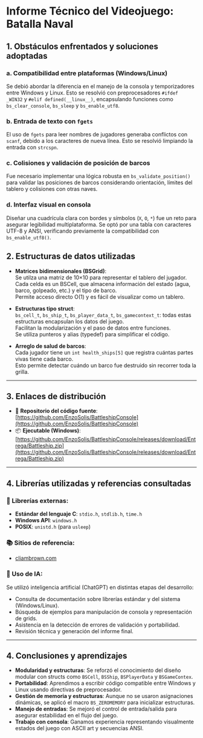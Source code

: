 # Informe Técnico del Videojuego: Batalla Naval

## 1. Obstáculos enfrentados y soluciones adoptadas

### a. Compatibilidad entre plataformas (Windows/Linux)
Se debió abordar la diferencia en el manejo de la consola y temporizadores entre Windows y Linux. Esto se resolvió con preprocesadores `#ifdef _WIN32` y `#elif defined(__linux__)`, encapsulando funciones como `bs_clear_console`, `bs_sleep` y `bs_enable_utf8`.

### b. Entrada de texto con `fgets`
El uso de `fgets` para leer nombres de jugadores generaba conflictos con `scanf`, debido a los caracteres de nueva línea. Esto se resolvió limpiando la entrada con `strcspn`.

### c. Colisiones y validación de posición de barcos
Fue necesario implementar una lógica robusta en `bs_validate_position()` para validar las posiciones de barcos considerando orientación, límites del tablero y colisiones con otras naves.

### d. Interfaz visual en consola
Diseñar una cuadrícula clara con bordes y símbolos (`X`, `O`, `*`) fue un reto para asegurar legibilidad multiplataforma. Se optó por una tabla con caracteres UTF-8 y ANSI, verificando previamente la compatibilidad con `bs_enable_utf8()`.

## 2. Estructuras de datos utilizadas
* **Matrices bidimensionales (BSGrid)**:  
  Se utilza una matriz de 10×10 para representar el tablero del jugador.  
  Cada celda es un BSCell, que almacena información del estado (agua, barco, golpeado, etc.) y el tipo de barco.  
  Permite acceso directo O(1) y es fácil de visualizar como un tablero.  

* **Estructuras tipo struct**:  
  `bs_cell_t`, `bs_ship_t`, `bs_player_data_t`, `bs_gamecontext_t`: todas estas estructuras encapsulan los datos del juego.  
  Facilitan la modularización y el paso de datos entre funciones.  
  Se utiliza punteros y alias (typedef) para simplificar el código. 

* **Arreglo de salud de barcos**:  
  Cada jugador tiene un `int health_ships[5]` que registra cuántas partes vivas tiene cada barco.  
  Esto permite detectar cuándo un barco fue destruido sin recorrer toda la grilla.

---

## 3. Enlaces de distribución

- 🔗 **Repositorio del código fuente**: [https://github.com/EnzoSolis/BattleshipConsole](https://github.com/EnzoSolis/BattleshipConsole)
- 📦 **Ejecutable (Windows)**: [https://github.com/EnzoSolis/BattleshipConsole/releases/download/Entrega/Battleship.zip](https://github.com/EnzoSolis/BattleshipConsole/releases/download/Entrega/Battleship.zip)

---

## 4. Librerías utilizadas y referencias consultadas

### 🧩 Librerías externas:
- **Estándar del lenguaje C**: `stdio.h`, `stdlib.h`, `time.h`
- **Windows API**: `windows.h`
- **POSIX**: `unistd.h` (para `usleep`)

### 📚 Sitios de referencia:
- [cliambrown.com](https://cliambrown.com/battleship/play.php)

### 🤖 Uso de IA:
Se utilizó inteligencia artificial (ChatGPT) en distintas etapas del desarrollo:
* Consulta de documentación sobre librerías estándar y del sistema (Windows/Linux).
* Búsqueda de ejemplos para manipulación de consola y representación de grids.
* Asistencia en la detección de errores de validación y portabilidad.
* Revisión técnica y generación del informe final.

---

## 4. Conclusiones y aprendizajes
- **Modularidad y estructuras**: Se reforzó el conocimiento del diseño modular con structs como `BSCell`, `BSShip`, `BSPlayerData` y `BSGameContex`.
- **Portabilidad**: Aprendimos a escribir código compatible entre Windows y Linux usando directivas de preprocesador.
- **Gestión de memoria y estructuras**: Aunque no se usaron asignaciones dinámicas, se aplicó el macro `BS_ZEROMEMORY` para inicializar estructuras.
- **Manejo de entradas**: Se mejoró el control de entrada/salida para asegurar estabilidad en el flujo del juego.
- **Trabajo con consola**: Ganamos experiencia representando visualmente estados del juego con ASCII art y secuencias ANSI.
